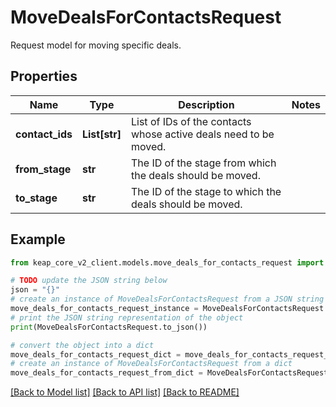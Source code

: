 # MoveDealsForContactsRequest

Request model for moving specific deals.

## Properties

Name | Type | Description | Notes
------------ | ------------- | ------------- | -------------
**contact_ids** | **List[str]** | List of IDs of the contacts whose active deals need to be moved. | 
**from_stage** | **str** | The ID of the stage from which the deals should be moved. | 
**to_stage** | **str** | The ID of the stage to which the deals should be moved. | 

## Example

```python
from keap_core_v2_client.models.move_deals_for_contacts_request import MoveDealsForContactsRequest

# TODO update the JSON string below
json = "{}"
# create an instance of MoveDealsForContactsRequest from a JSON string
move_deals_for_contacts_request_instance = MoveDealsForContactsRequest.from_json(json)
# print the JSON string representation of the object
print(MoveDealsForContactsRequest.to_json())

# convert the object into a dict
move_deals_for_contacts_request_dict = move_deals_for_contacts_request_instance.to_dict()
# create an instance of MoveDealsForContactsRequest from a dict
move_deals_for_contacts_request_from_dict = MoveDealsForContactsRequest.from_dict(move_deals_for_contacts_request_dict)
```
[[Back to Model list]](../README.md#documentation-for-models) [[Back to API list]](../README.md#documentation-for-api-endpoints) [[Back to README]](../README.md)


